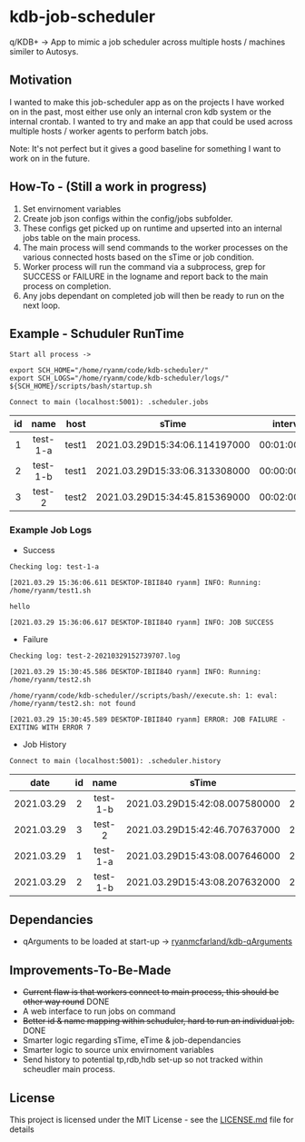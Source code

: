 # kdb-job-scheduler

q/KDB+ -> App to mimic a job scheduler across multiple hosts / machines similer to Autosys.

## Motivation

I wanted to make this job-scheduler app as on the projects I have worked on in the past, most either use only an internal cron kdb system or the internal crontab. I wanted to try and make an app that could be used across multiple hosts / worker agents to perform batch jobs.

Note: It's not perfect but it gives a good baseline for something I want to work on in the future.

## How-To - (Still a work in progress)

1. Set envirnoment variables
2. Create job json configs within the config/jobs subfolder.
3. These configs get picked up on runtime and upserted into an internal jobs table on the main process.
4. The main process will send commands to the worker processes on the various connected hosts based on the sTime or job condition. 
5. Worker process will run the command via a subprocess, grep for SUCCESS or FAILURE in the logname and report back to the main process on completion.
6. Any jobs dependant on completed job will then be ready to run on the next loop.

## Example - Schuduler RunTime

```
Start all process ->

export SCH_HOME="/home/ryanm/code/kdb-scheduler/"
export SCH_LOGS="/home/ryanm/code/kdb-scheduler/logs/"
${SCH_HOME}/scripts/bash/startup.sh

Connect to main (localhost:5001): .scheduler.jobs
```

**id**|**name**|**host**|**sTime**|**interval**|**dependant**|**status**|**reason**|**cmd**
:-----:|:-----:|:-----:|:-----:|:-----:|:-----:|:-----:|:-----:|:-----:
1|test-1-a|test1|2021.03.29D15:34:06.114197000|00:01:00.000| |SUCCESS| |"/home/ryanm/test1.sh"
2|test-1-b|test1|2021.03.29D15:33:06.313308000|00:00:00.000|test-1-a|SUCCESS| |"/home/ryanm/test1.sh"
3|test-2|test2|2021.03.29D15:34:45.815369000|00:02:00.000| |FAILED|test-2-20210329153245707.log|"/home/ryanm/test2.sh"

### Example Job Logs
- Success
```
Checking log: test-1-a

[2021.03.29 15:36:06.611 DESKTOP-IBII84O ryanm] INFO: Running: /home/ryanm/test1.sh

hello

[2021.03.29 15:36:06.617 DESKTOP-IBII84O ryanm] INFO: JOB SUCCESS
```
- Failure
```
Checking log: test-2-20210329152739707.log

[2021.03.29 15:30:45.586 DESKTOP-IBII84O ryanm] INFO: Running: /home/ryanm/test2.sh

/home/ryanm/code/kdb-scheduler//scripts/bash//execute.sh: 1: eval: /home/ryanm/test2.sh: not found

[2021.03.29 15:30:45.589 DESKTOP-IBII84O ryanm] ERROR: JOB FAILURE - EXITING WITH ERROR 7
```
- Job History
```
Connect to main (localhost:5001): .scheduler.history
```

**date**|**id**|**name**|**sTime**|**eTime**|**result**|**logname**
:-----:|:-----:|:-----:|:-----:|:-----:|:-----:|:-----:
2021.03.29|2|test-1-b|2021.03.29D15:42:08.007580000|2021.03.29D15:42:08.112835000|success|"test-1-b-20210329154208007.log"
2021.03.29|3|test-2|2021.03.29D15:42:46.707637000|2021.03.29D15:42:46.813971000|failure|"test-2-20210329154246707.log"
2021.03.29|1|test-1-a|2021.03.29D15:43:08.007646000|2021.03.29D15:43:08.112847000|success|"test-1-a-20210329154308007.log"
2021.03.29|2|test-1-b|2021.03.29D15:43:08.207632000|2021.03.29D15:43:08.313481000|success|"test-1-b-20210329154308207.log"

## Dependancies

- qArguments to be loaded at start-up -> [ryanmcfarland/kdb-qArguments](https://github.com/ryanmcfarland/kdb-qArguments)

## Improvements-To-Be-Made
- ~~Current flaw is that workers connect to main process, this should be other way round~~ DONE
- A web interface to run jobs on command
- ~~Better id & name mapping within schuduler, hard to run an individual job.~~ DONE
- Smarter logic regarding sTime, eTime & job-dependancies
- Smarter logic to source unix envirnoment variables
- Send history to potential tp,rdb,hdb set-up so not tracked within scheudler main process.

## License

This project is licensed under the MIT License - see the [LICENSE.md](LICENSE.md) file for details